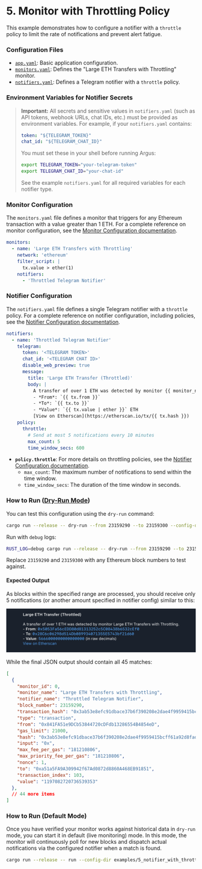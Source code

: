 # 5. Monitor with Throttling Policy

This example demonstrates how to configure a notifier with a `throttle` policy
to limit the rate of notifications and prevent alert fatigue.

### Configuration Files

- [`app.yaml`](../../docs/src/user_guide/config_app.md): Basic application configuration.
- [`monitors.yaml`](../../docs/src/user_guide/config_monitors.md): Defines the "Large ETH Transfers with Throttling" monitor.
- [`notifiers.yaml`](../../docs/src/user_guide/config_notifiers.md): Defines a Telegram notifier with a `throttle` policy.

### Environment Variables for Notifier Secrets

> **Important:** All secrets and sensitive values in `notifiers.yaml` (such as API tokens, webhook URLs, chat IDs, etc.) must be provided as environment variables.
> For example, if your `notifiers.yaml` contains:
>
> ```yaml
> token: "${TELEGRAM_TOKEN}"
> chat_id: "${TELEGRAM_CHAT_ID}"
> ```
>
> You must set these in your shell before running Argus:
>
> ```sh
> export TELEGRAM_TOKEN="your-telegram-token"
> export TELEGRAM_CHAT_ID="your-chat-id"
> ```
>
> See the example `notifiers.yaml` for all required variables for each notifier type.

### Monitor Configuration

The `monitors.yaml` file defines a monitor that triggers for any Ethereum
transaction with a value greater than 1 ETH. For a complete reference on monitor configuration, see the [Monitor Configuration documentation](../../docs/src/user_guide/config_monitors.md).

```yaml
monitors:
  - name: 'Large ETH Transfers with Throttling'
    network: 'ethereum'
    filter_script: |
      tx.value > ether(1)
    notifiers:
      - 'Throttled Telegram Notifier'
```

### Notifier Configuration

The `notifiers.yaml` file defines a single Telegram notifier with a `throttle`
policy. For a complete reference on notifier configuration, including policies, see the [Notifier Configuration documentation](../../docs/src/user_guide/config_notifiers.md).

```yaml
notifiers:
  - name: 'Throttled Telegram Notifier'
    telegram:
      token: '<TELEGRAM TOKEN>'
      chat_id: '<TELEGRAM CHAT ID>'
      disable_web_preview: true
      message:
        title: 'Large ETH Transfer (Throttled)'
        body: |
          A transfer of over 1 ETH was detected by monitor {{ monitor_name }}.
          - *From*: `{{ tx.from }}`
          - *To*: `{{ tx.to }}`
          - *Value*: `{{ tx.value | ether }}` ETH
          [View on Etherscan](https://etherscan.io/tx/{{ tx.hash }})
    policy:
      throttle:
        # Send at most 5 notifications every 10 minutes
        max_count: 5
        time_window_secs: 600
```

-   **`policy.throttle`**: For more details on throttling policies, see the [Notifier Configuration documentation](../../docs/src/user_guide/config_notifiers.md#throttle-policy).
    -   `max_count`: The maximum number of notifications to send within the
        time window.
    -   `time_window_secs`: The duration of the time window in seconds.

### How to Run ([Dry-Run Mode](../../docs/src/operations/cli.md#dry-run-mode))

You can test this configuration using the `dry-run` command:

```bash
cargo run --release -- dry-run --from 23159290 --to 23159300 --config-dir examples/5_notifier_with_throttle_policy/
```

Run with `debug` logs:

```bash
RUST_LOG=debug cargo run --release -- dry-run --from 23159290 --to 23159300 --config-dir examples/5_notifier_with_throttle_policy/
```

Replace `23159290` and `23159300` with any Ethereum block numbers to test against.

#### Expected Output

As blocks within the specified range are processed, you should receive only 5
notifications (or another amount specified in notifier config) similar to this:

![alt text](image.png)

While the final JSON output should contain all 45 matches:

```json
[
  {
    "monitor_id": 0,
    "monitor_name": "Large ETH Transfers with Throttling",
    "notifier_name": "Throttled Telegram Notifier",
    "block_number": 23159290,
    "transaction_hash": "0x3ab53e8efc91dbace37b6f390208e2dae4f9959415bcff61a92d8fad4fa133cc",
    "type": "transaction",
    "from": "0x841FA51e9DCb53844720cDFdb13286554B4854eD",
    "gas_limit": 21000,
    "hash": "0x3ab53e8efc91dbace37b6f390208e2dae4f9959415bcff61a92d8fad4fa133cc",
    "input": "0x",
    "max_fee_per_gas": "181210806",
    "max_priority_fee_per_gas": "181210806",
    "nonce": 1,
    "to": "0xa51a5FA9A309942f67Ad0872d8860A468EB91851",
    "transaction_index": 103,
    "value": "1197082720736539353"
  },
  // 44 more items
]
```

### How to Run (Default Mode)

Once you have verified your monitor works against historical data in `dry-run`
mode, you can start it in default (live monitoring) mode. In this mode, the
monitor will continuously poll for new blocks and dispatch actual notifications
via the configured notifier when a match is found.

```bash
cargo run --release -- run --config-dir examples/5_notifier_with_throttle_policy/
```
